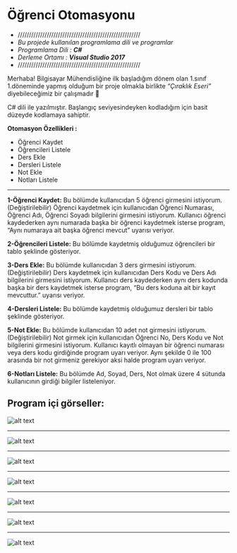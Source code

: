 # Öğrenci Otomasyonu
* ///////////////////////////////////////////////////////
* *Bu projede kullanılan programlama dili ve programlar*
* *Programlama Dili : **C#***
* *Derleme Ortamı : **Visual Studio 2017***
* ///////////////////////////////////////////////////////

Merhaba!
Bilgisayar Mühendisliğine ilk başladığım dönem olan 1.sınıf 1.döneminde yapmış olduğum bir proje olmakla birlikte *“Çıraklık Eseri”* diyebileceğimiz bir çalışmadır 🙂

C# dili ile yazılmıştır. Başlangıç seviyesindeyken kodladığım için basit düzeyde kodlamaya sahiptir.

**Otomasyon Özellikleri :**

* Öğrenci Kaydet
* Öğrencileri Listele
* Ders Ekle
* Dersleri Listele
* Not Ekle
* Notları Listele

-------------------------------------------------

**1-Öğrenci Kaydet:**
Bu bölümde kullanıcıdan 5 öğrenci girmesini istiyorum.(Değiştirilebilir) Öğrenci kaydetmek için kullanıcıdan Öğrenci Numarası, Öğrenci Adı, Öğrenci Soyadı bilgilerini girmesini istiyorum. Kullanıcı öğrenci kaydederken aynı numarada başka bir öğrenci kaydetmek isterse program, “Aynı numaraya ait başka öğrenci mevcut” uyarısı veriyor.

**2-Öğrencileri Listele:**
Bu bölümde kaydetmiş olduğumuz öğrencileri bir tablo şeklinde gösteriyor.

**3-Ders Ekle:**
Bu bölümde kullanıcıdan 3 ders girmesini istiyorum.(Değiştirilebilir)
Ders kaydetmek için kullanıcıdan Ders Kodu ve Ders Adı bilgilerini girmesini istiyorum. Kullanıcı ders kaydederken aynı ders kodunda başka bir ders kaydetmek isterse program, “Bu ders koduna ait bir kayıt mevcuttur.” uyarısı veriyor.

**4-Dersleri Listele:**
Bu bölümde kaydetmiş olduğumuz dersleri bir tablo şeklinde gösteriyor.

**5-Not Ekle:**
Bu bölümde kullanıcıdan 10 adet not girmesini istiyorum.(Değiştirilebilir) 
Not girmek için kullanıcıdan Öğrenci No, Ders Kodu ve Not bilgilerini girmesini istiyorum. Kullanıcı kayıtlı olmayan bir öğrenci numarası veya ders kodu girdiğinde program uyarı veriyor. Aynı şekilde 0 ile 100 arasında bir not girmeniz gerekiyor aksi halde program uyarı veriyor.

**6-Notları Listele:**
Bu bölümde Ad, Soyad, Ders, Not olmak üzere 4 sütunda kullanıcının girdiği bilgiler listeleniyor.

## Program içi görseller:

![alt text](https://raw.githubusercontent.com/serdarsari/Projelerim/master/%C3%96%C4%9Frenci%20Otomasyonu/images/1.jpg)

-------------------------------------------------

![alt text](https://raw.githubusercontent.com/serdarsari/Projelerim/master/%C3%96%C4%9Frenci%20Otomasyonu/images/2.jpg)

-------------------------------------------------

![alt text](https://raw.githubusercontent.com/serdarsari/Projelerim/master/%C3%96%C4%9Frenci%20Otomasyonu/images/3.jpg)

-------------------------------------------------

![alt text](https://raw.githubusercontent.com/serdarsari/Projelerim/master/%C3%96%C4%9Frenci%20Otomasyonu/images/4.jpg)

-------------------------------------------------

![alt text](https://raw.githubusercontent.com/serdarsari/Projelerim/master/%C3%96%C4%9Frenci%20Otomasyonu/images/5.jpg)

-------------------------------------------------

![alt text](https://raw.githubusercontent.com/serdarsari/Projelerim/master/%C3%96%C4%9Frenci%20Otomasyonu/images/6.jpg)

-------------------------------------------------

![alt text](https://raw.githubusercontent.com/serdarsari/Projelerim/master/%C3%96%C4%9Frenci%20Otomasyonu/images/7.jpg)

